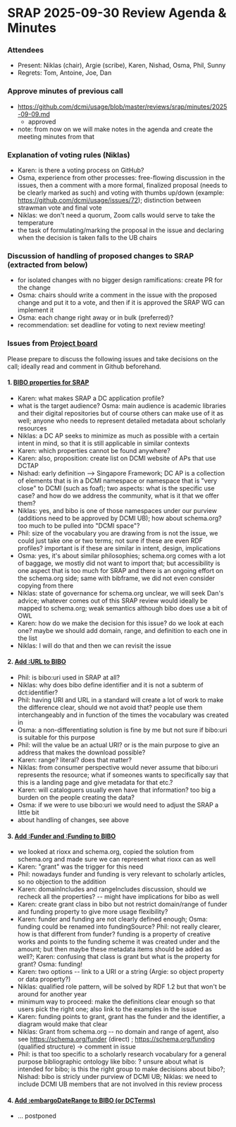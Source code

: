 # SRAP 2025-09-30 Review Agenda & Minutes

### Attendees
- Present: Niklas (chair), Argie (scribe), Karen, Nishad, Osma, Phil, Sunny 
- Regrets: Tom, Antoine, Joe, Dan

### Approve minutes of previous call
- https://github.com/dcmi/usage/blob/master/reviews/srap/minutes/2025-09-09.md
  - approved
- note: from now on we will make notes in the agenda and create the meeting minutes from that

### Explanation of voting rules (Niklas)
- Karen: is there a voting process on GitHub?
- Osma, experience from other processes: free-flowing discussion in the issues, then a comment with a more formal, finalized proposal (needs to be clearly marked as such) and voting with thumbs up/down (example: https://github.com/dcmi/usage/issues/72); distinction between strawman vote and final vote
- Niklas: we don't need a quorum, Zoom calls would serve to take the temperature
- the task of formulating/marking the proposal in the issue and declaring when the decision is taken falls to the UB chairs

### Discussion of handling of proposed changes to SRAP (extracted from below)
- for isolated changes with no bigger design ramifications: create PR for the change
- Osma: chairs should write a comment in the issue with the proposed change and put it to a vote, and then if it is approved the SRAP WG can implement it
- Osma: each change right away or in bulk (preferred)? 
- recommendation: set deadline for voting to next review meeting!

### Issues from [Project board](https://github.com/orgs/dcmi/projects/4/views/1)

Please prepare to discuss the following issues and take decisions on the call; ideally read and comment in Github beforehand.

#### 1. [BIBO properties for SRAP](https://github.com/dcmi/dc-srap/issues/74)
- Karen: what makes SRAP a DC application profile?
- what is the target audience? Osma: main audience is academic libraries and their digital repositories but of course others can make use of it as well; anyone who needs to represent detailed metadata about scholarly resources
- Niklas: a DC AP seeks to minimize as much as possible with a certain intent in mind, so that it is still applicable in similar contexts
- Karen: which properties cannot be found anywhere?
- Karen: also, proposition: create list on DCMI website of APs that use DCTAP
- Nishad: early definition --> Singapore Framework; DC AP is a collection of elements that is in a DCMI namespace or namespace that is "very close" to DCMI (such as foaf); two aspects: what is the specific use case? and how do we address the community, what is it that we offer them?
- Niklas: yes, and bibo is one of those namespaces under our purview (additions need to be approved by DCMI UB); how about schema.org? too much to be pulled into "DCMI space"?
- Phil: size of the vocabulary you are drawing from is not the issue, we could just take one or two terms; not sure if these are even RDF profiles? important  is if these are similar in intent, design, implications
- Osma: yes, it's about similar philosophies; schema.org comes with a lot of baggage, we mostly did not want to import that; but accessibility is one aspect that is too much for SRAP and there is an ongoing effort on the schema.org side; same with bibframe, we did not even consider copying from there
- Niklas: state of governance for schema.org unclear, we will seek Dan's advice; whatever comes out of this SRAP review would ideally be mapped to schema.org; weak semantics although bibo does use a bit of OWL
- Karen: how do we make the decision for this issue? do we look at each one? maybe we should add domain, range, and definition to each one in the list
- Niklas: I will do that and then we can revisit the issue

#### 2. [Add :URL to BIBO](https://github.com/dcmi/dc-srap/issues/78)
- Phil: is bibo:uri used in SRAP at all?
- Niklas: why does bibo define identifier and it is not a subterm of dct:identifier?
- Phil: having URI and URL in a standard will create a lot of work to make the difference clear, should we not avoid that? people use them interchangeably and in function of the times the vocabulary was created in
- Osma: a non-differentiating solution is fine by me but not sure if bibo:uri is suitable for this purpose
- Phil: will the value be an actual URI? or is the main purpose to give an address that makes the download possible?
- Karen: range? literal? does that matter?
- Niklas: from consumer perspective would never assume that bibo:uri represents the resource; what if someones wants to specifically say that this is a landing page and give metadata for that etc.?
- Karen: will cataloguers usually even have that information? too big a burden on the people creating the data?
- Osma: if we were to use bibo:uri we would need to adjust the SRAP a little bit
- about handling of changes, see above

#### 3. [Add :Funder and :Funding to BIBO](https://github.com/dcmi/dc-srap/issues/77)
- we looked at rioxx and schema.org, copied the solution from schema.org and made sure we can represent what rioxx can as well
- Karen: "grant" was the trigger for this need
- Phil: nowadays funder and funding is very relevant to scholarly articles, so no objection to the addition
- Karen: domainIncludes and rangeIncludes discussion, should we recheck all the properties? -- might have implications for bibo as well
- Karen: create grant class in bibo but not restrict domain/range of funder and funding property to give more usage flexibility?
- Karen: funder and funding are not clearly defined enough; Osma: funding could be renamed into fundingSource? Phil: not really clearer, how is that different from funder? funding is a property of creative works and points to the funding scheme it was created under and the amount; but then maybe these metadata items should be added as well?; Karen: confusing that class is grant but what is the property for grant? Osma: funding!
- Karen: two options -- link to a URI or a string (Argie: so object property or data property?)
- Niklas: qualified role pattern, will be solved by RDF 1.2 but that won't be around for another year
- minimum way to proceed: make the definitions clear enough so that users pick the right one; also link to the examples in the issue
- Karen: funding points to grant, grant has the funder and the identifier, a diagram would make that clear
- Niklas: Grant from schema.org -- no domain and range of agent, also see https://schema.org/funder (direct) ; https://schema.org/funding (qualified structure) -> comment in issue
- Phil: is that too specific to a scholarly research vocabulary for a general purpose bibliographic ontology like bibo: ? unsure about what is intended for bibo; is this the right group to make decisions about bibo?; Nishad: bibo is stricly under purview of DCMI UB; Niklas: we need to include DCMI UB members that are not involved in this review process

#### 4. [Add :embargoDateRange to BIBO (or DCTerms)](https://github.com/dcmi/dc-srap/issues/81)
- ... postponed
